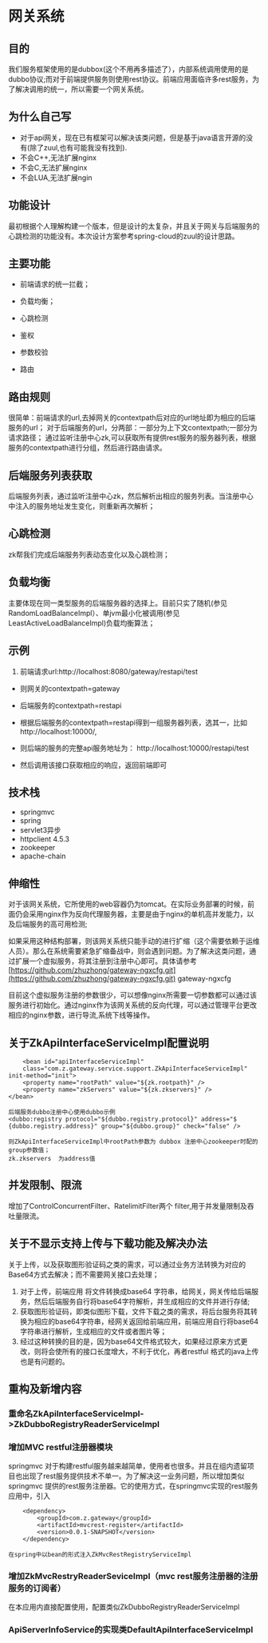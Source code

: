 # 网关系统



## 目的

我们服务框架使用的是dubbox(这个不用再多描述了），内部系统调用使用的是dubbo协议;而对于前端提供服务则使用rest协议。前端应用面临许多rest服务，为了解决调用的统一，所以需要一个网关系统。

## 为什么自己写



- 对于api网关，现在已有框架可以解决该类问题，但是基于java语言开源的没有(除了zuul,也有可能我没有找到).
- 不会C++,无法扩展nginx
- 不会C,无法扩展nginx
- 不会LUA,无法扩展ngin



## 功能设计

最初根据个人理解构建一个版本，但是设计的太复杂，并且关于网关与后端服务的心跳检测的功能没有。本次设计方案参考spring-cloud的zuul的设计思路。

## 主要功能



- 前端请求的统一拦截；


- 负载均衡；

- 心跳检测
- 鉴权
- 参数校验
- 路由


## 路由规则

很简单：前端请求的url,去掉网关的contextpath后对应的url地址即为相应的后端服务的url；
	对于后端服务的url，分两部：一部分为上下文contextpath;一部分为请求路径；
	通过监听注册中心zk,可以获取所有提供rest服务的服务器列表，根据服务的contextpath进行分组，然后进行路由请求。


## 后端服务列表获取

后端服务列表，通过监听注册中心zk，然后解析出相应的服务列表。当注册中心中注入的服务地址发生变化，则重新再次解析；
## 心跳检测
zk帮我们完成后端服务列表动态变化以及心跳检测；
## 负载均衡
主要体现在同一类型服务的后端服务器的选择上。目前只实了随机(参见RandomLoadBalanceImpl）、单jvm最小化被调用(参见LeastActiveLoadBalanceImpl)负载均衡算法；

## 示例




1. 前端请求url:http://localhost:8080/gateway/restapi/test
	


- 则网关的contextpath=gateway
	
- 后端服务的contextpath=restapi


- 根据后端服务的contextpath=restapi得到一组服务器列表，选其一，比如http://localhost:10000/,
- 则后端的服务的完整api服务地址为：
http://localhost:10000/restapi/test

- 然后调用该接口获取相应的响应，返回前端即可



## 技术栈



- springmvc
- spring
- servlet3异步
- httpclient 4.5.3
- zookeeper
- apache-chain


## 伸缩性

对于该网关系统，它所使用的web容器仍为tomcat。在实际业务部署的时候，前面仍会采用nginx作为反向代理服务器，主要是由于nginx的单机高并发能力，以及后端服务的高可用检测;

如果采用这种结构部署，则该网关系统只能手动的进行扩缩（这个需要依赖于运维人员）。那么在系统需要紧急扩缩备战中，则会遇到问题。为了解决这类问题，通过扩展一个虚拟服务，将其注册到注册中心即可。具体请参考[https://github.com/zhuzhong/gateway-ngxcfg.git](https://github.com/zhuzhong/gateway-ngxcfg.git) gateway-ngxcfg

目前这个虚拟服务注册的参数很少，可以想像nginx所需要一切参数都可以通过该服务进行初始化。通过nginx作为该网关系统的反向代理，可以通过管理平台更改相应的nginx参数，进行导流,系统下线等操作。

## 关于ZkApiInterfaceServiceImpl配置说明

		<bean id="apiInterfaceServiceImpl"
		class="com.z.gateway.service.support.ZkApiInterfaceServiceImpl" init-method="init">
		<property name="rootPath" value="${zk.rootpath}" />
		<property name="zkServers" value="${zk.zkservers}" />
	</bean>
	
	后端服务dubbo注册中心使用dubbo示例
	<dubbo:registry protocol="${dubbo.registry.protocol}" address="$		{dubbo.registry.address}" group="${dubbo.group}" check="false" />
	
	则ZkApiInterfaceServiceImpl中rootPath参数为 dubbox 注册中心zookeeper时配的group参数值；
	zk.zkservers  为address值

## 并发限制、限流

增加了ControlConcurrentFilter、RatelimitFilter两个 filter,用于并发量限制及吞吐量限流。

## 关于不显示支持上传与下载功能及解决办法
关于上传，以及获取图形验证码之类的需求，可以通过业务方法转换为对应的Base64方式去解决；而不需要网关接口去处理；
      
1. 对于上传，前端应用 将文件转换成base64 字符串，给网关，网关传给后端服务，然后后端服务自行将base64字符解析，并生成相应的文件并进行存储;
2. 获取图形验证码，即类似图形下载，文件下载之类的需求，将后台服务将其转换为相应的base64字符串，经网关返回给前端应用，前端应用自行将base64字符串进行解析，生成相应的文件或者图片等；
3. 经过这种转换的目的是，因为base64文件格式较大，如果经过原来方式更改，则将会使所有的接口长度增大，不利于优化，再者restful  格式的java上传也是有问题的。

## 重构及新增内容
### 重命名ZkApiInterfaceServiceImpl->ZkDubboRegistryReaderServiceImpl

### 增加MVC restful注册器模块
	
springmvc 对于构建restful服务越来越简单，使用者也很多。并且在组内遗留项目也出现了rest服务提供技术不单一。为了解决这一业务问题，所以增加类似springmvc 提供的rest服务注册器。它的使用方式，在springmvc实现的rest服务应用中，引入
	
		<dependency>
			<groupId>com.z.gateway</groupId>
			<artifactId>mvcrest-register</artifactId>
			<version>0.0.1-SNAPSHOT</version>
		</dependency>

	在spring中以bean的形式注入ZkMvcRestRegistryServiceImpl
	
### 增加ZkMvcRestryReaderSeviceImpl（mvc rest服务注册器的注册服务的订阅者）
在本应用内直接配置使用，配置类似ZkDubboRegistryReaderServiceImpl

### ApiServerInfoService的实现类DefaultApiInterfaceServiceImpl
	